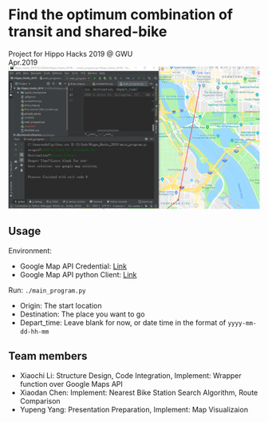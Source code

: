 # Find the optimum combination of transit and shared-bike
Project for Hippo Hacks 2019 @ GWU  
Apr.2019
![](./image/sample_use.png)
## Usage
Environment: 
- Google Map API Credential: [Link](https://developers.google.com/maps/documentation/)
- Google Map API python Client: [Link](https://github.com/googlemaps/google-maps-services-python)

Run: `./main_program.py`
- Origin: The start location
- Destination: The place you want to go
- Depart_time: Leave blank for now, or date time in the format of `yyyy-mm-dd-hh-mm`

## Team members
- Xiaochi Li: Structure Design, Code Integration, Implement: Wrapper function over Google Maps API
- Xiaodan Chen: Implement: Nearest Bike Station Search Algorithm, Route Comparison
- Yupeng Yang: Presentation Preparation, Implement: Map Visualizaion
  